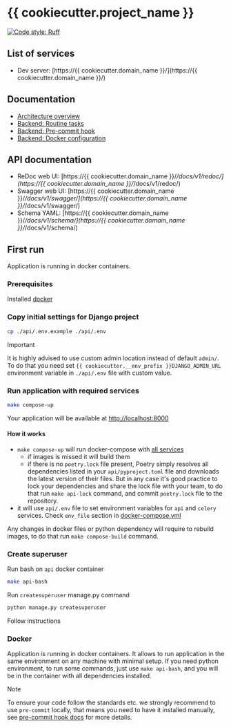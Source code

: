 # {{ cookiecutter.project_name }}

[![Code style: Ruff](https://img.shields.io/endpoint?url=https://raw.githubusercontent.com/astral-sh/ruff/main/assets/badge/v2.json)](https://docs.astral.sh/ruff/formatter/)

## List of services

* Dev server: [https://{{ cookiecutter.domain_name }}/](https://{{ cookiecutter.domain_name }}/)

## Documentation

* [Architecture overview](docs/architecture_overview.md)
* [Backend: Routine tasks](docs/commands.md)
* [Backend: Pre-commit hook](docs/pre_commit_hook.md)
* [Backend: Docker configuration](docs/docker.md)

## API documentation

* ReDoc web UI: [https://{{ cookiecutter.domain_name }}/_/docs/v1/redoc/](https://{{ cookiecutter.domain_name }}/_/docs/v1/redoc/)
* Swagger web UI: [https://{{ cookiecutter.domain_name }}/_/docs/v1/swagger/](https://{{ cookiecutter.domain_name }}/_/docs/v1/swagger/)
* Schema YAML: [https://{{ cookiecutter.domain_name }}/_/docs/v1/schema/](https://{{ cookiecutter.domain_name }}/_/docs/v1/schema/)

## First run
Application is running in docker containers. 

### Prerequisites
Installed [docker](https://docs.docker.com/engine/install/)

### Copy initial settings for Django project

```bash
cp ./api/.env.example ./api/.env
```
> [!IMPORTANT]  
> It is highly advised to use custom admin location instead of default `admin/`. 
> To do that you need set `{{ cookiecutter.__env_prefix }}DJANGO_ADMIN_URL` environment variable in  `./api/.env` file
> with custom value.

### Run application with required services

```bash
make compose-up
```

Your application will be available at [http://localhost:8000](http://localhost:8000)

#### How it works
- `make compose-up` will run docker-compose with [all services](docker/docker.md)
  - if images is missed it will build them
  - if there is no `poetry.lock` file present, Poetry simply resolves all dependencies listed in your 
    `api/pyproject.toml` file and downloads the latest version of their files. 
    But in any case it's good practice to lock your dependencies and share the lock file with your team, 
    to do that run `make api-lock` command, and commit `poetry.lock` file to the repository.
- it will use `api/.env` file to set environment variables for `api` and `celery` services. Check `env_file` section in [docker-compose.yml](docker/docker-compose.yml)

Any changes in docker files or python dependency will require to rebuild images, to do that run `make compose-build` command.

### Create superuser
Run bash on `api` docker container
```bash
make api-bash
```
Run `createsuperuser` manage.py command
```bash
python manage.py createsuperuser
```
Follow instructions

### Docker
Application is running in docker containers. It allows to run application in the same environment on any machine with 
minimal setup. 
If you need python environment, to run some commands, just use `make api-bash`, and you will be in the container with
all dependencies installed.

> [!NOTE]  
> To ensure your code follow the standards etc. we strongly recommend to use `pre-commit` locally, that means you need 
> to have it installed manually, see [pre-commit hook docs](docs/pre_commit_hook.md) for more details.

